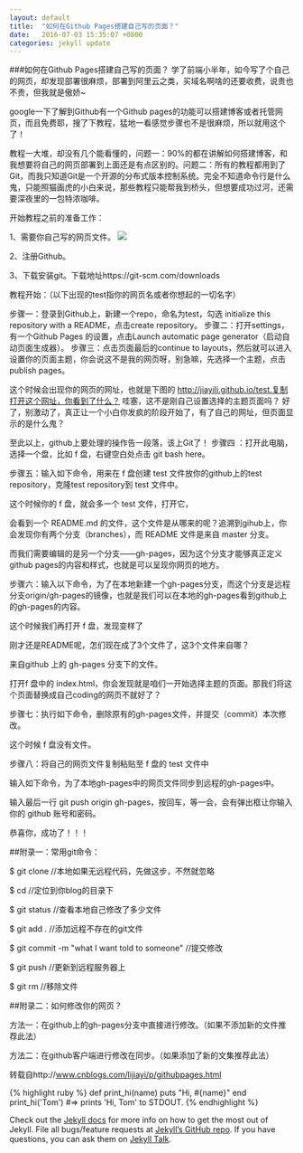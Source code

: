```yaml
---
layout: default
title:  "如何在Github Pages搭建自己写的页面？"
date:   2016-07-03 15:35:07 +0800
categories: jekyll update
---
```


###如何在Github Pages搭建自己写的页面？
学了前端小半年，如今写了个自己的网页，却发现部署很麻烦，部署到阿里云之类，买域名啊啥的还要收费，说贵也不贵，但我就是傲娇~

google一下了解到Github有一个Github pages的功能可以搭建博客或者托管网页，而且免费耶，搜了下教程，猛地一看感觉步骤也不是很麻烦，所以就用这个了！

教程一大堆，却没有几个能看懂的，问题一：90%的都在讲解如何搭建博客，和我想要将自己的网页部署到上面还是有点区别的。问题二：所有的教程都用到了Git，而我只知道Git是一个开源的分布式版本控制系统。完全不知道命令行是什么鬼，只能照猫画虎的小白来说，那些教程只能帮我到桥头，但想要成功过河，还需要深夜里的一包特浓咖啡。

开始教程之前的准备工作：

1、需要你自己写的网页文件。
<img src="https://manixchen.github.io/imgs/demo1/1.png"/>

2、注册Github。

3、下载安装git。下载地址https://git-scm.com/downloads

教程开始：（以下出现的test指你的网页名或者你想起的一切名字）

步骤一：登录到Github上，新建一个repo，命名为test，勾选 initialize this repository with a README，点击create repository。
步骤二：打开settings，有一个Github Pages 的设置，点击Launch automatic page generator（启动自动页面生成器）。
步骤三：点击页面最后的continue to layouts，然后就可以进入设置你的页面主题，你会说这不是我的网页呀，别急嘛，先选择一个主题，点击 publish pages。

这个时候会出现你的网页的网址，也就是下图的 http://jiayili.github.io/test.复制打开这个网址，你看到了什么？
哇塞，这不是刚自己设置选择的主题页面吗？
好了，别激动了，真正让一个小白你发疯的阶段开始了，有了自己的网址，但页面显示的是什么鬼？

至此以上，github上要处理的操作告一段落，该上Git了！
步骤四 ：打开此电脑，选择一个盘，比如 f 盘，右键空白处点击 git bash here。

步骤五：输入如下命令，用来在 f 盘创建 test 文件放你的github上的test repository，克隆test repository到 test 文件中。

这个时候你的 f 盘，就会多一个 test 文件，打开它，

会看到一个 README.md 的文件，这个文件是从哪来的呢？追溯到gihub上，你会发现你有两个分支（branches），而 README 文件是来自 master 分支。

而我们需要编辑的是另一个分支——gh-pages，因为这个分支才能够真正定义github pages的内容和样式，也就是可以呈现你网页的地方。

步骤六：输入以下命令，为了在本地新建一个gh-pages分支，而这个分支是远程分支origin/gh-pages的镜像，也就是我们可以在本地的gh-pages看到github上的gh-pages的内容。

这个时候我们再打开 f 盘，发现变样了

刚才还是README呢，怎们现在成了3个文件了，这3个文件来自哪？

来自github 上的 gh-pages 分支下的文件。

打开f 盘中的 index.html，你会发现就是咱们一开始选择主题的页面。那我们将这个页面替换成自己coding的网页不就好了？

 

步骤七：执行如下命令，删除原有的gh-pages文件，并提交（commit）本次修改。

这个时候 f 盘没有文件。

步骤八：将自己的网页文件复制粘贴至 f 盘的 test 文件中

输入如下命令，为了本地gh-pages中的网页文件同步到远程的gh-pages中。

输入最后一行 git push origin gh-pages，按回车，等一会，会有弹出框让你输入你的 github 账号和密码。


恭喜你，成功了！！！

 
##附录一：常用git命令：

$ git clone  //本地如果无远程代码，先做这步，不然就忽略

$ cd //定位到你blog的目录下

$ git status //查看本地自己修改了多少文件

$ git add . //添加远程不存在的git文件

$ git commit  -m "what I want told to someone" //提交修改

$ git push  //更新到远程服务器上

$ git rm //移除文件

 

##附录二：如何修改你的网页？

方法一：在github上的gh-pages分支中直接进行修改。（如果不添加新的文件推荐此法）

方法二：在github客户端进行修改在同步。（如果添加了新的文集推荐此法）

转载自http://www.cnblogs.com/lijiayi/p/githubpages.html

{% highlight ruby %}
def print_hi(name)
  puts "Hi, #{name}"
end
print_hi('Tom')
#=> prints 'Hi, Tom' to STDOUT.
{% endhighlight %}

Check out the [Jekyll docs][jekyll-docs] for more info on how to get the most out of Jekyll. File all bugs/feature requests at [Jekyll’s GitHub repo][jekyll-gh]. If you have questions, you can ask them on [Jekyll Talk][jekyll-talk].

[jekyll-docs]: http://jekyllrb.com/docs/home
[jekyll-gh]:   https://github.com/jekyll/jekyll
[jekyll-talk]: https://talk.jekyllrb.com/
